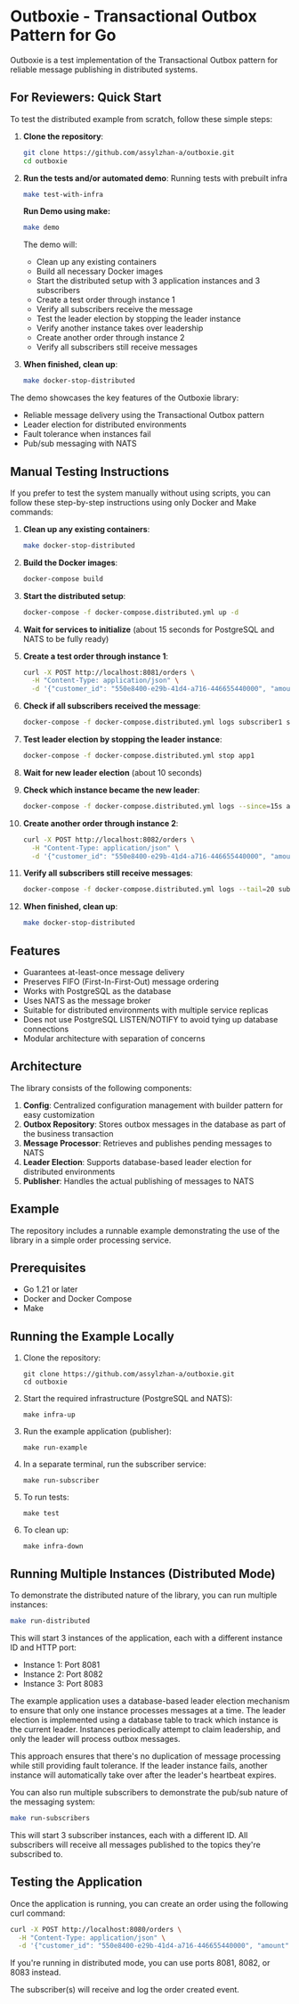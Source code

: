 # Outboxie - Transactional Outbox Pattern for Go

Outboxie is a test implementation of the Transactional Outbox pattern for reliable message publishing in distributed systems.

## For Reviewers: Quick Start

To test the distributed example from scratch, follow these simple steps:

1. **Clone the repository**:
   ```bash
   git clone https://github.com/assylzhan-a/outboxie.git
   cd outboxie
   ```

2. **Run the tests and/or automated demo**:
   Running tests with prebuilt infra
   ```bash
   make test-with-infra
   ```

   **Run Demo using make:**
   ```bash
   make demo
   ```

   The demo will:
   - Clean up any existing containers
   - Build all necessary Docker images
   - Start the distributed setup with 3 application instances and 3 subscribers
   - Create a test order through instance 1
   - Verify all subscribers receive the message
   - Test the leader election by stopping the leader instance
   - Verify another instance takes over leadership
   - Create another order through instance 2
   - Verify all subscribers still receive messages

3. **When finished, clean up**:
   ```bash
   make docker-stop-distributed
   ```

The demo showcases the key features of the Outboxie library:
- Reliable message delivery using the Transactional Outbox pattern
- Leader election for distributed environments
- Fault tolerance when instances fail
- Pub/sub messaging with NATS

## Manual Testing Instructions

If you prefer to test the system manually without using scripts, you can follow these step-by-step instructions using only Docker and Make commands:

1. **Clean up any existing containers**:
   ```bash
   make docker-stop-distributed
   ```

2. **Build the Docker images**:
   ```bash
   docker-compose build
   ```

3. **Start the distributed setup**:
   ```bash
   docker-compose -f docker-compose.distributed.yml up -d
   ```

4. **Wait for services to initialize** (about 15 seconds for PostgreSQL and NATS to be fully ready)

5. **Create a test order through instance 1**:
   ```bash
   curl -X POST http://localhost:8081/orders \
     -H "Content-Type: application/json" \
     -d '{"customer_id": "550e8400-e29b-41d4-a716-446655440000", "amount": 100.50}'
   ```

6. **Check if all subscribers received the message**:
   ```bash
   docker-compose -f docker-compose.distributed.yml logs subscriber1 subscriber2 subscriber3 | grep "Received order created event"
   ```

7. **Test leader election by stopping the leader instance**:
   ```bash
   docker-compose -f docker-compose.distributed.yml stop app1
   ```

8. **Wait for new leader election** (about 10 seconds)

9. **Check which instance became the new leader**:
   ```bash
   docker-compose -f docker-compose.distributed.yml logs --since=15s app2 app3 | grep "leader"
   ```

10. **Create another order through instance 2**:
    ```bash
    curl -X POST http://localhost:8082/orders \
      -H "Content-Type: application/json" \
      -d '{"customer_id": "550e8400-e29b-41d4-a716-446655440000", "amount": 200.75}'
    ```

11. **Verify all subscribers still receive messages**:
    ```bash
    docker-compose -f docker-compose.distributed.yml logs --tail=20 subscriber1 subscriber2 subscriber3 | grep "Received order created event"
    ```

12. **When finished, clean up**:
    ```bash
    make docker-stop-distributed
    ```

## Features

- Guarantees at-least-once message delivery
- Preserves FIFO (First-In-First-Out) message ordering
- Works with PostgreSQL as the database
- Uses NATS as the message broker
- Suitable for distributed environments with multiple service replicas
- Does not use PostgreSQL LISTEN/NOTIFY to avoid tying up database connections
- Modular architecture with separation of concerns

## Architecture

The library consists of the following components:

1. **Config**: Centralized configuration management with builder pattern for easy customization
2. **Outbox Repository**: Stores outbox messages in the database as part of the business transaction
3. **Message Processor**: Retrieves and publishes pending messages to NATS
4. **Leader Election**: Supports database-based leader election for distributed environments
5. **Publisher**: Handles the actual publishing of messages to NATS

## Example

The repository includes a runnable example demonstrating the use of the library in a simple order processing service.

## Prerequisites

- Go 1.21 or later
- Docker and Docker Compose
- Make

## Running the Example Locally

1. Clone the repository:
   ```
   git clone https://github.com/assylzhan-a/outboxie.git
   cd outboxie
   ```

2. Start the required infrastructure (PostgreSQL and NATS):
   ```
   make infra-up
   ```

3. Run the example application (publisher):
   ```
   make run-example
   ```

4. In a separate terminal, run the subscriber service:
   ```
   make run-subscriber
   ```

5. To run tests:
   ```
   make test
   ```

6. To clean up:
   ```
   make infra-down
   ```

## Running Multiple Instances (Distributed Mode)

To demonstrate the distributed nature of the library, you can run multiple instances:

```bash
make run-distributed
```

This will start 3 instances of the application, each with a different instance ID and HTTP port:
- Instance 1: Port 8081
- Instance 2: Port 8082
- Instance 3: Port 8083

The example application uses a database-based leader election mechanism to ensure that only one instance processes messages at a time. The leader election is implemented using a database table to track which instance is the current leader. Instances periodically attempt to claim leadership, and only the leader will process outbox messages.

This approach ensures that there's no duplication of message processing while still providing fault tolerance. If the leader instance fails, another instance will automatically take over after the leader's heartbeat expires.

You can also run multiple subscribers to demonstrate the pub/sub nature of the messaging system:

```bash
make run-subscribers
```

This will start 3 subscriber instances, each with a different ID. All subscribers will receive all messages published to the topics they're subscribed to.

## Testing the Application

Once the application is running, you can create an order using the following curl command:

```bash
curl -X POST http://localhost:8080/orders \
  -H "Content-Type: application/json" \
  -d '{"customer_id": "550e8400-e29b-41d4-a716-446655440000", "amount": 100.50}'
```

If you're running in distributed mode, you can use ports 8081, 8082, or 8083 instead.

The subscriber(s) will receive and log the order created event.
